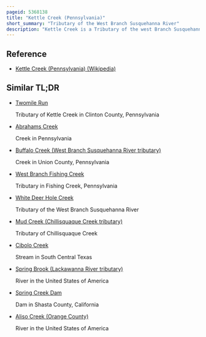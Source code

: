 ```yaml
---
pageid: 5368138
title: "Kettle Creek (Pennsylvania)"
short_summary: "Tributary of the West Branch Susquehanna River"
description: "Kettle Creek is a Tributary of the west Branch Susquehanna River that runs through Tioga Potter and Clinton Counties in Pennsylvania. It's a little less than 43 Miles long. Although many Streams in kettle Creek watershed are considered Class a wild Trout Streams by the Pennsylvania Fish and Boat Commission the lower Reaches of the Stream Experience Acid Mine Drainage. The upper Reaches of the Creek are considered very good Quality."
---
```


## Reference

- [Kettle Creek (Pennsylvania) (Wikipedia)](https://en.wikipedia.org/?curid=5368138)

## Similar TL;DR

- [Twomile Run](/tldr/en/twomile-run)

  Tributary of Kettle Creek in Clinton County, Pennsylvania

- [Abrahams Creek](/tldr/en/abrahams-creek)

  Creek in Pennsylvania

- [Buffalo Creek (West Branch Susquehanna River tributary)](/tldr/en/buffalo-creek-west-branch-susquehanna-river-tributary)

  Creek in Union County, Pennsylvania

- [West Branch Fishing Creek](/tldr/en/west-branch-fishing-creek)

  Tributary in Fishing Creek, Pennsylvania

- [White Deer Hole Creek](/tldr/en/white-deer-hole-creek)

  Tributary of the West Branch Susquehanna River

- [Mud Creek (Chillisquaque Creek tributary)](/tldr/en/mud-creek-chillisquaque-creek-tributary)

  Tributary of Chillisquaque Creek

- [Cibolo Creek](/tldr/en/cibolo-creek)

  Stream in South Central Texas

- [Spring Brook (Lackawanna River tributary)](/tldr/en/spring-brook-lackawanna-river-tributary)

  River in the United States of America

- [Spring Creek Dam](/tldr/en/spring-creek-dam)

  Dam in Shasta County, California

- [Aliso Creek (Orange County)](/tldr/en/aliso-creek-orange-county)

  River in the United States of America
